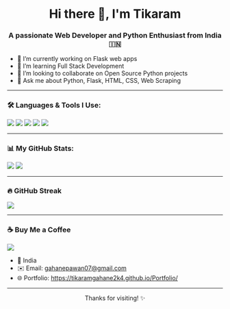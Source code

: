 <h1 align="center">Hi there 👋, I'm Tikaram</h1>
<h3 align="center">A passionate Web Developer and Python Enthusiast from India 🇮🇳</h3>

- 🔭 I’m currently working on Flask web apps
- 🌱 I’m learning Full Stack Development
- 👯 I’m looking to collaborate on Open Source Python projects
- 💬 Ask me about Python, Flask, HTML, CSS, Web Scraping

---

### 🛠️ Languages & Tools I Use:
<p>
  <img src="https://img.shields.io/badge/Python-3776AB?style=flat&logo=python&logoColor=white" />
  <img src="https://img.shields.io/badge/Flask-000000?style=flat&logo=flask" />
  <img src="https://img.shields.io/badge/HTML5-E34F26?style=flat&logo=html5&logoColor=white" />
  <img src="https://img.shields.io/badge/CSS3-1572B6?style=flat&logo=css3&logoColor=white" />
  <img src="https://img.shields.io/badge/GitHub-181717?style=flat&logo=github" />
</p>

---

### 📊 My GitHub Stats:
<p>
  <img src="https://github-readme-stats.vercel.app/api?username=tikaramgahane2k4&show_icons=true&theme=radical" />
  <img src="https://github-readme-stats.vercel.app/api/top-langs/?username=tikaramgahane2k4&layout=compact&theme=radical" />
</p>

---

### 🔥 GitHub Streak
<p>
  <img src="https://github-readme-streak-stats.herokuapp.com/?user=tikaramgahane2k4&theme=radical" />
</p>

---

### ☕ Buy Me a Coffee
<a href="https://www.buymeacoffee.com/tikaramgahane2k4" target="_blank">
  <img src="https://img.shields.io/badge/Buy me a coffee-FC466B?style=for-the-badge&logo=buy-me-a-coffee&logoColor=white" />
</a>


- 📍 India
- ✉️ Email: gahanepawan07@gmail.com  
- 🌐 Portfolio: https://tikaramgahane2k4.github.io/Portfolio/

---

<p align="center">Thanks for visiting! ✨</p>
